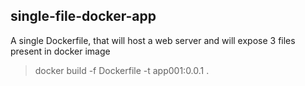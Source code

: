## single-file-docker-app

A single Dockerfile, that will host a web server and will expose 3 files present in docker image

> docker build -f Dockerfile -t app001:0.0.1 .
